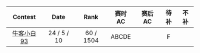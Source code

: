 | Contest | Date | Rank | 赛时 AC | 赛后 AC | 待补 | 不补 |
| :-----: | :--: | :--: | :----: | :-----: | :-: | --- |
| [牛客小白93](https://ac.nowcoder.com/acm/contest/82401) | 24 / 5 / 10 | 60 / 1504 | ABCDE |         | F |     |
